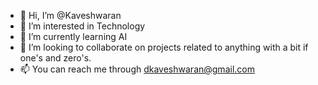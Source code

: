 - 👋 Hi, I’m @Kaveshwaran
- 👀 I’m interested in Technology
- 🌱 I’m currently learning AI
- 💞️ I’m looking to collaborate on projects related to anything with a bit if one's and zero's.
- 📫 You can reach me through dkaveshwaran@gmail.com

<!---
Kaveshwaran/Kaveshwaran is a ✨ special ✨ repository because its `README.md` (this file) appears on your GitHub profile.
You can click the Preview link to take a look at your changes.
--->
